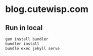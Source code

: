 # blog.cutewisp.com

## Run in local

```sh
gem install bundler
bundler install
bundle exec jekyll serve
```
